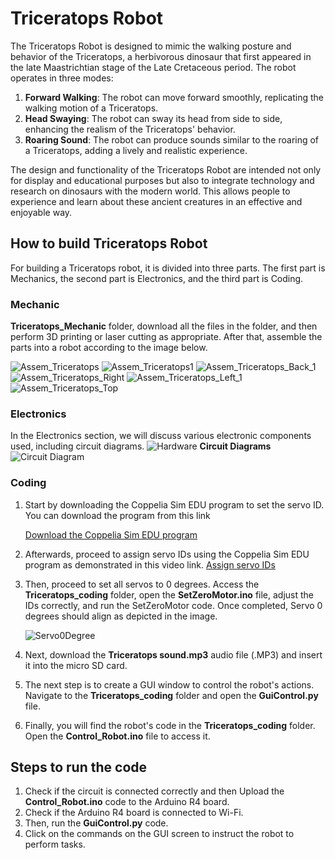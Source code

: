 # Triceratops Robot
The Triceratops Robot is designed to mimic the walking posture and behavior of the Triceratops, a herbivorous dinosaur that first appeared in the late Maastrichtian stage of the Late Cretaceous period. The robot operates in three modes:

1. **Forward Walking**: The robot can move forward smoothly, replicating the walking motion of a Triceratops.
2. **Head Swaying**: The robot can sway its head from side to side, enhancing the realism of the Triceratops' behavior.
3. **Roaring Sound**: The robot can produce sounds similar to the roaring of a Triceratops, adding a lively and realistic experience.

The design and functionality of the Triceratops Robot are intended not only for display and educational purposes but also to integrate technology and research on dinosaurs with the modern world. This allows people to experience and learn about these ancient creatures in an effective and enjoyable way.
## How to build Triceratops Robot
For building a Triceratops robot, it is divided into three parts. The first part is Mechanics, the second part is Electronics, and the third part is Coding.
### Mechanic
**Triceratops_Mechanic** folder, download all the files in the folder, and then perform 3D printing or laser cutting as appropriate. After that, assemble the parts into a robot according to the image below.

![Assem_Triceratops](https://github.com/kcynn/Triceratops_Robot/assets/154345247/062f2366-baf3-4898-bc26-cc6149fac485)
![Assem_Triceratops1](https://github.com/kcynn/Triceratops_Robot/assets/154345247/72210203-5a7f-423d-af0c-62cd13177352)
![Assem_Triceratops_Back_1](https://github.com/kcynn/Triceratops_Robot/assets/154345247/63c9ebc7-d37d-4271-b644-25928c410073)
![Assem_Triceratops_Right](https://github.com/kcynn/Triceratops_Robot/assets/154345247/bd503772-d9b2-40c0-811d-abae9ec6e871)
![Assem_Triceratops_Left_1](https://github.com/kcynn/Triceratops_Robot/assets/154345247/d141b92f-0bc4-4be3-b5f5-721bd22343c7)
![Assem_Triceratops_Top](https://github.com/kcynn/Triceratops_Robot/assets/154345247/1421436f-6b75-40e7-9c9b-7734695422d8)


### Electronics
In the Electronics section, we will discuss various electronic components used, including circuit diagrams.
![Hardware](https://github.com/kcynn/Triceratops-Robot/assets/154345247/c83674f9-aa1c-4b56-9ac9-a466ae43332f)
**Circuit Diagrams**
![Circuit Diagram](https://github.com/kcynn/Triceratops-Robot/assets/154345247/74768352-ca98-4eb2-ba59-f876aa3eb35e)

### Coding
1. Start by downloading the Coppelia Sim EDU program to set the servo ID. You can download the program from this link 

    [Download the Coppelia Sim EDU program](https://drive.google.com/drive/folders/1K7o4vWiYT11PruWJc6WMWG7d1hdri8We?usp=sharing)
2. Afterwards, proceed to assign servo IDs using the Coppelia Sim EDU program as demonstrated in this video link. [Assign servo IDs](https://youtu.be/GX-KO-Zlhtw?si=XaPr_eEYJO_c3Mkw)
3. Then, proceed to set all servos to 0 degrees. Access the **Triceratops_coding** folder, open the **SetZeroMotor.ino** file, adjust the IDs correctly, and run the SetZeroMotor code. Once completed, Servo 0 degrees should align as depicted in the image.

    ![Servo0Degree](https://github.com/kcynn/Triceratops_Robot/assets/154345247/0c98b376-2989-42b4-acc5-64a9133bf184)
5. Next, download the **Triceratops sound.mp3** audio file (.MP3) and insert it into the micro SD card.
6. The next step is to create a GUI window to control the robot's actions. Navigate to the **Triceratops_coding** folder and open the **GuiControl.py** file.
7. Finally, you will find the robot's code in the **Triceratops_coding** folder. Open the **Control_Robot.ino** file to access it.
   
## Steps to run the code
1. Check if the circuit is connected correctly and then Upload the **Control_Robot.ino** code to the Arduino R4 board.
2. Check if the Arduino R4 board is connected to Wi-Fi.
3. Then, run the **GuiControl.py** code.
4. Click on the commands on the GUI screen to instruct the robot to perform tasks.
